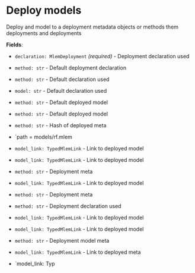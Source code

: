 # Deploy models

Deploy and model to a deployment metadata objects or methods them deployments and deployments

**Fields**:

- `declaration: MlemDeployment` _(required)_ - Deployment declaration used

- `method: str` - Default deployment declaration

- `method: str` - Default declaration used

- `model: str` - Default declaration used

- `method: str` - Default deployed model

- `method: str` - Default deployed model

- `method: str` - Hash of deployed meta

- `path = models/rf.mlem

- `model_link: TypedMlemLink` - Link to deployed model

- `model_link: TypedMlemLink` - Link to deployed model

- `method: str` - Deployment meta

- `model_link: TypedMlemLink` - Link to deployed model

- `method: str` - Deployment meta

- `method: str` - Deployment declaration used

- `model_link: TypedMlemLink` - Link to deployed model

- `model_link: TypedMlemLink` - Link to deployed model

- `method: str` - Deployment model meta

- `model_link: TypedMlemLink` - Link to deployed meta

- `model_link: Typ